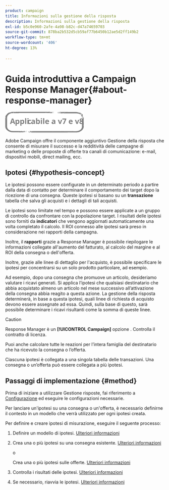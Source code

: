 ```yaml
---
product: campaign
title: Informazioni sulla gestione della risposta
description: Informazioni sulla gestione della risposta
exl-id: b5c0e960-2afe-4a98-b82c-d47a74659703
source-git-commit: 878ba2b532d5cb59af77b6450b12ae5d2ff149b2
workflow-type: tm+mt
source-wordcount: '406'
ht-degree: 13%

---
```


# Guida introduttiva a Campaign Response Manager{#about-response-manager}

![](../../assets/common.svg)

Adobe Campaign offre il componente aggiuntivo Gestione della risposta che consente di misurare il successo e la redditività delle campagne di marketing o delle proposte di offerte tra canali di comunicazione: e-mail, dispositivi mobili, direct mailing, ecc.

## Ipotesi {#hypothesis-concept}

Le ipotesi possono essere configurate in un determinato periodo a partire dalla data di contatto per determinare il comportamento dei target dopo la ricezione di una consegna. Queste ipotesi si basano su un **transazione** tabella che salva gli acquisti e i dettagli di tali acquisti.

Le ipotesi sono limitate nel tempo e possono essere applicate a un gruppo di controllo da confrontare con la popolazione target. I risultati delle ipotesi sono forniti da **indicatori** che vengono aggiornati automaticamente una volta completato il calcolo. Il ROI connesso alle ipotesi sarà preso in considerazione nei rapporti della campagna.

Inoltre, il **rapporti** grazie a Response Manager è possibile riepilogare le informazioni collegate all&#39;aumento del fatturato, al calcolo del margine e al ROI della consegna o dell&#39;offerta.

Inoltre, grazie alle linee di dettaglio per l&#39;acquisto, è possibile specificare le ipotesi per concentrarsi su un solo prodotto particolare, ad esempio.

Ad esempio, dopo una consegna che promuove un articolo, desideriamo valutare i ricavi generati. Si applica l’ipotesi che qualsiasi destinatario che abbia acquistato almeno un articolo nel mese successivo all’attivazione della consegna abbia reagito a questa azione. La gestione della risposta determinerà, in base a questa ipotesi, quali linee di richiesta di acquisto devono essere assegnate ad essa. Quindi, sulla base di questo, sarà possibile determinare i ricavi risultanti come la somma di queste linee.

>[!CAUTION]
>
>Response Manager è un **[!UICONTROL Campaign]** opzione . Controlla il contratto di licenza.

Puoi anche calcolare tutte le reazioni per l’intera famiglia del destinatario che ha ricevuto la consegna o l’offerta.

Ciascuna ipotesi è collegata a una singola tabella delle transazioni. Una consegna o un’offerta può essere collegata a più ipotesi.

## Passaggi di implementazione {#method}

Prima di iniziare a utilizzare Gestione risposte, fai riferimento a [Configurazione](configuration.md) ed eseguire le configurazioni necessarie.

Per lanciare un&#39;ipotesi su una consegna o un&#39;offerta, è necessario definirne il contesto in un modello che verrà utilizzato per ogni ipotesi creata.

Per definire e creare ipotesi di misurazione, eseguire il seguente processo:

1. Definire un modello di ipotesi. [Ulteriori informazioni](hypothesis-templates.md#creating-a-hypothesis-model)
1. Crea una o più ipotesi su una consegna esistente. [Ulteriori informazioni](creating-hypotheses.md#referencing-a-hypothesis-in-a-campaign-delivery)

   o

   Crea una o più ipotesi sulle offerte. [Ulteriori informazioni](creating-hypotheses.md#creating-a-hypothesis-on-an-offer)

1. Controlla i risultati delle ipotesi. [Ulteriori informazioni](hypothesis-tracking.md)
1. Se necessario, riavvia le ipotesi. [Ulteriori informazioni](creating-hypotheses.md#creating-a-hypothesis-on-the-fly-on-a-delivery)
